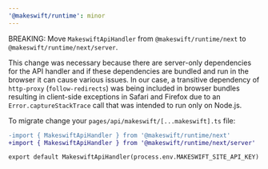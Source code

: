 ```yaml
---
'@makeswift/runtime': minor
---
```


BREAKING: Move `MakeswiftApiHandler` from `@makeswift/runtime/next` to `@makeswift/runtime/next/server`.

This change was necessary because there are server-only dependencies for the API handler and if these dependencies are bundled and run in the browser it can cause various issues. In our case, a transitive dependency of `http-proxy` (`follow-redirects`) was being included in browser bundles resulting in client-side exceptions in Safari and Firefox due to an `Error.captureStackTrace` call that was intended to run only on Node.js.

To migrate change your `pages/api/makeswift/[...makeswift].ts` file:

```diff
-import { MakeswiftApiHandler } from '@makeswift/runtime/next'
+import { MakeswiftApiHandler } from '@makeswift/runtime/next/server'

export default MakeswiftApiHandler(process.env.MAKESWIFT_SITE_API_KEY)
```

